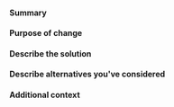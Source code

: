 <!--
### How to use
Leave the headings unless they don't apply to your PR, replace commented out text (surrounded with <!–– and ––>) with text describing your PR.
NOTE: Please grant permission for repository maintainers to edit your PR.
It is EXTREMELY common for PRs to be held up due to trivial changes being requested and the author being unavailable to make them.
-->

#### Summary
<!--
A one-line description of your change that will be extracted and added to the [project changelog](https://github.com/CleverRaven/Cataclysm-DDA/blob/master/data/changelog.txt).

The format is (ignore the square brackets): ```SUMMARY: [Category] "[description]"```

The categories to choose from are:

* Features
* Content
* Interface
* Mods
* Balance
* Bugfixes
* Performance
* Infrastructure
* Build
* I18N

Example: ```SUMMARY: Content "Adds new mutation category 'Mouse'"```

See the [Changelog Guidelines](https://github.com/CleverRaven/Cataclysm-DDA/blob/master/doc/CHANGELOG_GUIDELINES.md) for explanations of the categories.
-->

#### Purpose of change
<!--
If there's an existing issue describing the problem this PR addresses or the feature it adds, please link it like: ```#1234```
If it *fully* resolves an issue, link it like: ```Fixes #1234```
Even if the issue describes the problem, please provide a few-sentence summary here.
Example: ```Fixes #1234 - XL mutants cannot wear arm/leg splints due to missing OVERSIZE flag.```
If there is no related issue, please describe the issue you are addressing, including how to trigger a bug if this is a bugfix.
Don't put the backticks around the `#` and issue or pull request number to allow the GitHub automatically reference to it.
-->

#### Describe the solution
<!--
How does the feature work, or how does this fix a bug?
The easier you make your solution to understand, the faster it can get merged.
-->

#### Describe alternatives you've considered
<!--
A clear and concise description of any alternative solutions or features you've considered.
-->

#### Additional context
<!--
Add any other context (such as mock-ups, proof of concepts or screenshots) about the feature or bugfix here.
-->
